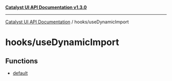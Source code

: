 [**Catalyst UI API Documentation v1.3.0**](../../README.md)

---

[Catalyst UI API Documentation](../../README.md) / hooks/useDynamicImport

# hooks/useDynamicImport

## Functions

- [default](functions/default.md)

